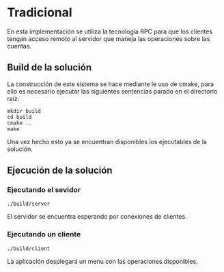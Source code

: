 # Tradicional

En esta implementación se utiliza la tecnología RPC para que los clientes tengan acceso remoto al servidor que maneja las operaciones sobre las cuentas.

## Build de la solución

La construcción de este sistema se hace mediante le uso de cmake, para ello es necesario ejecutar las siguientes sentencias parado en el directorio raíz:

```{r, engine='bash'}
mkdir build
cd build
cmake ..
make
```
Una vez hecho esto ya se encuentran disponibles los ejecutables de la solución.

## Ejecución de la solución

### Ejecutando el sevidor

```{r, engine='bash'}
./build/server 
```
El servidor se encuentra esperando por conexiones de clientes.

### Ejecutando un cliente

```{r, engine='bash'}
./build/client 
```
La aplicación desplegará un menu con las operaciones disponibles.